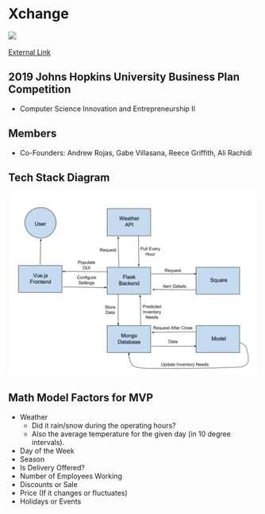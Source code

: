 # Xchange
[![](http://img.youtube.com/vi/AgSmypWLm68/0.jpg)](http://www.youtube.com/watch?v=AgSmypWLm68 "Xchange Video Pitch")

[External Link](https://youtu.be/AgSmypWLm68 "Xchange Video Pitch")

## 2019 Johns Hopkins University Business Plan Competition
- Computer Science Innovation and Entrepreneurship II

## Members
- Co-Founders: Andrew Rojas, Gabe Villasana, Reece Griffith, Ali Rachidi

## Tech Stack Diagram
![](images/diagram.png?raw=true)

## Math Model Factors for MVP
- Weather
  - Did it rain/snow during the operating hours?
  - Also the average temperature for the given day (in 10 degree intervals).
- Day of the Week
- Season
- Is Delivery Offered?
- Number of Employees Working
- Discounts or Sale
- Price (If it changes or fluctuates)
- Holidays or Events
